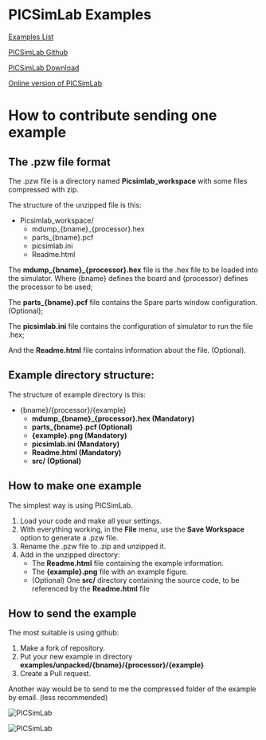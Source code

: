 # PICSimLab Examples

[Examples List](https://lcgamboa.github.io/picsimlab_examples/examples_index.html)

[PICSimLab Github](https://github.com/lcgamboa/picsimlab)

[PICSimLab Download](https://github.com/lcgamboa/picsimlab/releases)

[Online version of PICSimLab](https://lcgamboa.github.io/picsimlab_docs/stable/OnlineSimulator.html)



# How to contribute sending one example

## The .pzw file format

The .pzw file is a directory named **Picsimlab_workspace** with some files compressed with zip.

The structure of the unzipped file is this:
- Picsimlab_workspace/
   - mdump_{bname}_{processor}.hex
   - parts_{bname}.pcf
   - picsimlab.ini
   - Readme.html

The **mdump_{bname}_{processor}.hex** file is the .hex file to be loaded into the simulator. Where {bname} defines the board and {processor} defines the processor to be used;

The **parts_{bname}.pcf** file contains the Spare parts window configuration. (Optional);

The **picsimlab.ini** file contains the configuration of simulator to run the file .hex;

And the **Readme.html** file contains information about the file. (Optional).





## Example directory structure:

The structure of example directory is this:
- {bname}/{processor}/{example}
   - **mdump_{bname}_{processor}.hex (Mandatory)**
   - **parts_{bname}.pcf (Optional)**
   - **{example}.png (Mandatory)**
   - **picsimlab.ini (Mandatory)**
   - **Readme.html (Mandatory)**
   - **src/ (Optional)**

## How to make one example

The simplest way is using PICSimLab.
1. Load your code and make all your settings. 
2. With everything working, in the **File** menu, use the **Save Workspace** option to generate a .pzw file.
3. Rename the .pzw file to .zip and unzipped it.
4. Add in the unzipped directory: 
   - The **Readme.html** file containing the example information.
   - The **{example}.png** file with an example figure.
   - (Optional) One **src/** directory containing the source code, to be referenced by the **Readme.html** file


## How to send the example
The most suitable is using github:

1. Make a fork of repository.
2. Put your new example in directory **examples/unpacked/{bname}/{processor}/{example}**
3. Create a Pull request.

Another way would be to send to me the compressed folder of the example by email. (less recommended)

![PICSimLab](https://lcgamboa.github.io/picsimlab_examples/board_Arduino_Uno/atmega328p/Oscilloscope/Oscilloscope.png)

![PICSimLab](https://lcgamboa.github.io/picsimlab_examples/board_Arduino_Uno/atmega328p/Serial_LCD/Serial_LCD.png)

